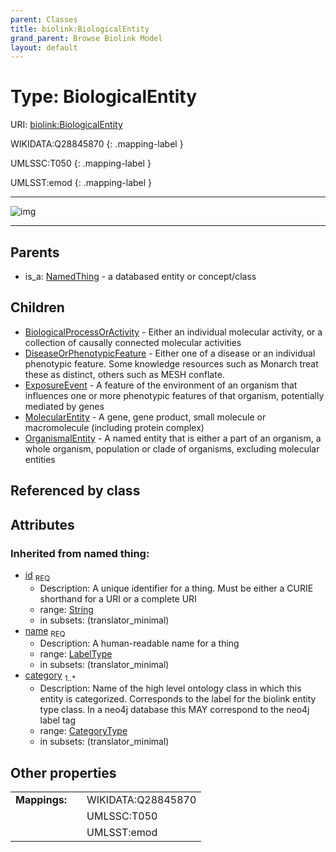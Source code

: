 ```yaml
---
parent: Classes
title: biolink:BiologicalEntity
grand_parent: Browse Biolink Model
layout: default
---
```


# Type: BiologicalEntity




URI: [biolink:BiologicalEntity](https://w3id.org/biolink/vocab/BiologicalEntity)

WIKIDATA:Q28845870
{: .mapping-label }

UMLSSC:T050
{: .mapping-label }

UMLSST:emod
{: .mapping-label }


---

![img](http://yuml.me/diagram/nofunky;dir:TB/class/[OrganismalEntity],[NamedThing],[MolecularEntity],[ExposureEvent],[DiseaseOrPhenotypicFeature],[BiologicalProcessOrActivity],[BiologicalEntity%7Cid(i):string;name(i):label_type;category(i):category_type%20%2B]%5E-[OrganismalEntity],[BiologicalEntity]%5E-[MolecularEntity],[BiologicalEntity]%5E-[ExposureEvent],[BiologicalEntity]%5E-[DiseaseOrPhenotypicFeature],[BiologicalEntity]%5E-[BiologicalProcessOrActivity],[NamedThing]%5E-[BiologicalEntity])

---


## Parents

 *  is_a: [NamedThing](NamedThing.md) - a databased entity or concept/class

## Children

 * [BiologicalProcessOrActivity](BiologicalProcessOrActivity.md) - Either an individual molecular activity, or a collection of causally connected molecular activities
 * [DiseaseOrPhenotypicFeature](DiseaseOrPhenotypicFeature.md) - Either one of a disease or an individual phenotypic feature. Some knowledge resources such as Monarch treat these as distinct, others such as MESH conflate.
 * [ExposureEvent](ExposureEvent.md) - A feature of the environment of an organism that influences one or more phenotypic features of that organism, potentially mediated by genes
 * [MolecularEntity](MolecularEntity.md) - A gene, gene product, small molecule or macromolecule (including protein complex)
 * [OrganismalEntity](OrganismalEntity.md) - A named entity that is either a part of an organism, a whole organism, population or clade of organisms, excluding molecular entities

## Referenced by class


## Attributes


### Inherited from named thing:

 * [id](id.md)  <sub>REQ</sub>
    * Description: A unique identifier for a thing. Must be either a CURIE shorthand for a URI or a complete URI
    * range: [String](types/String.md)
    * in subsets: (translator_minimal)
 * [name](name.md)  <sub>REQ</sub>
    * Description: A human-readable name for a thing
    * range: [LabelType](types/LabelType.md)
    * in subsets: (translator_minimal)
 * [category](category.md)  <sub>1..*</sub>
    * Description: Name of the high level ontology class in which this entity is categorized. Corresponds to the label for the biolink entity type class. In a neo4j database this MAY correspond to the neo4j label tag
    * range: [CategoryType](types/CategoryType.md)
    * in subsets: (translator_minimal)

## Other properties

|  |  |  |
| --- | --- | --- |
| **Mappings:** | | WIKIDATA:Q28845870 |
|  | | UMLSSC:T050 |
|  | | UMLSST:emod |

